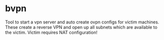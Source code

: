 # bvpn
Tool to start a vpn server and auto create ovpn configs for victim machines. These create a reverse VPN and open up all subnets which are available to the victim. Victim requires NAT configuration!
